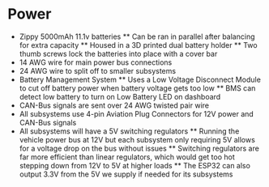 # Power

* Zippy 5000mAh 11.1v batteries
  ** Can be ran in parallel after balancing for extra capacity
  ** Housed in a 3D printed dual battery holder
  ** Two thumb screws lock the batteries into place with a cover bar
* 14 AWG wire for main power bus connections
* 24 AWG wire to split off to smaller subsystems 
* Battery Management System
   ** Uses a Low Voltage Disconnect Module to cut off battery power when battery voltage gets too low
   ** BMS can detect low battery to turn on Low Battery LED on dashboard
* CAN-Bus signals are sent over 24 AWG twisted pair wire
* All subsystems use 4-pin Aviation Plug Connectors for 12V power and CAN-Bus signals
* All subsystems will have a 5V switching regulators
   ** Running the vehicle power bus at 12V but each subsystem only requiring 5V allows for a voltage drop on the bus without issues
   ** Switching regulators are far more efficient than linear regulators, which would get too hot stepping down from 12V to 5V at higher loads
   ** The ESP32 can also output 3.3V from the 5V we supply if needed for its subsystems
